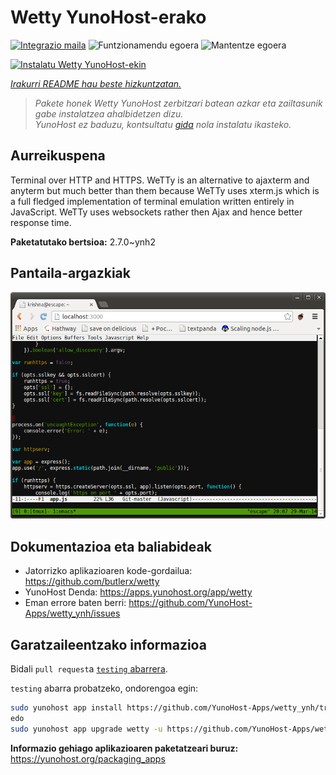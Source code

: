 <!--
Ohart ongi: README hau automatikoki sortu da <https://github.com/YunoHost/apps/tree/master/tools/readme_generator>ri esker
EZ editatu eskuz.
-->

# Wetty YunoHost-erako

[![Integrazio maila](https://apps.yunohost.org/badge/integration/wetty)](https://ci-apps.yunohost.org/ci/apps/wetty/)
![Funtzionamendu egoera](https://apps.yunohost.org/badge/state/wetty)
![Mantentze egoera](https://apps.yunohost.org/badge/maintained/wetty)

[![Instalatu Wetty YunoHost-ekin](https://install-app.yunohost.org/install-with-yunohost.svg)](https://install-app.yunohost.org/?app=wetty)

*[Irakurri README hau beste hizkuntzatan.](./ALL_README.md)*

> *Pakete honek Wetty YunoHost zerbitzari batean azkar eta zailtasunik gabe instalatzea ahalbidetzen dizu.*  
> *YunoHost ez baduzu, kontsultatu [gida](https://yunohost.org/install) nola instalatu ikasteko.*

## Aurreikuspena

Terminal over HTTP and HTTPS. WeTTy is an alternative to ajaxterm and anyterm but much better than them because WeTTy uses xterm.js which is a full fledged implementation of terminal emulation written entirely in JavaScript. WeTTy uses websockets rather then Ajax and hence better response time.


**Paketatutako bertsioa:** 2.7.0~ynh2

## Pantaila-argazkiak

![Wetty(r)en pantaila-argazkia](./doc/screenshots/terminal.png)

## Dokumentazioa eta baliabideak

- Jatorrizko aplikazioaren kode-gordailua: <https://github.com/butlerx/wetty>
- YunoHost Denda: <https://apps.yunohost.org/app/wetty>
- Eman errore baten berri: <https://github.com/YunoHost-Apps/wetty_ynh/issues>

## Garatzaileentzako informazioa

Bidali `pull request`a [`testing` abarrera](https://github.com/YunoHost-Apps/wetty_ynh/tree/testing).

`testing` abarra probatzeko, ondorengoa egin:

```bash
sudo yunohost app install https://github.com/YunoHost-Apps/wetty_ynh/tree/testing --debug
edo
sudo yunohost app upgrade wetty -u https://github.com/YunoHost-Apps/wetty_ynh/tree/testing --debug
```

**Informazio gehiago aplikazioaren paketatzeari buruz:** <https://yunohost.org/packaging_apps>
